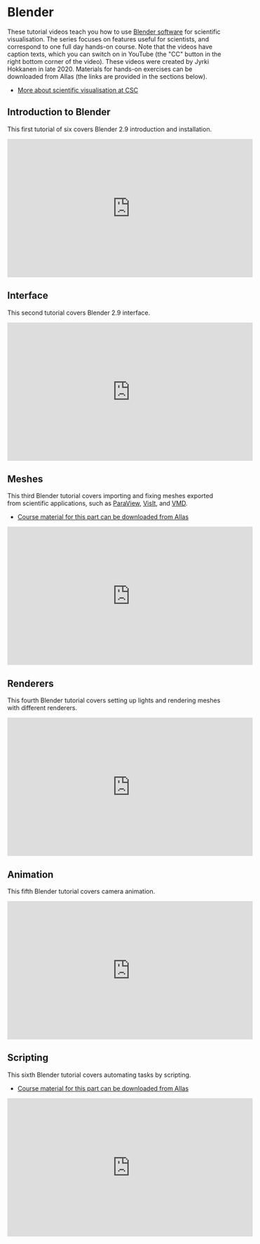 # Blender 

These tutorial videos teach you how to use [Blender software](https://www.blender.org/) for scientific visualisation. 
The series focuses on features useful for scientists, and correspond to one full day hands-on course.
Note that the videos have caption texts, which you can switch on in YouTube (the "CC" button in the right bottom corner of the video).
These videos were created by Jyrki Hokkanen in late 2020.
Materials for hands-on exercises can be downloaded from Allas (the links are provided in the sections below).

* [More about scientific visualisation at CSC](https://research.csc.fi/visualization)


## Introduction to Blender

This first tutorial of six covers Blender 2.9 introduction and installation. 

<iframe width="560" height="315" src="https://www.youtube.com/embed/vQBVt7GFbL0" frameborder="0" allow="accelerometer; autoplay; clipboard-write; encrypted-media; gyroscope; picture-in-picture" allowfullscreen></iframe>

## Interface

This second tutorial covers Blender 2.9 interface. 

<iframe width="560" height="315" src="https://www.youtube.com/embed/0Zof1mHSkNA" frameborder="0" allow="accelerometer; autoplay; clipboard-write; encrypted-media; gyroscope; picture-in-picture" allowfullscreen></iframe>

## Meshes

This third Blender tutorial covers importing and fixing meshes exported from scientific applications, such as [ParaView](../../apps/paraview.md),
 [VisIt](../../apps/visit.md), and [VMD](../../apps/vmd.md).
 
* [Course material for this part can be downloaded from Allas](https://a3s.fi/blendermaterials/Blender_tutorial_series_demo_files.zip)

<iframe width="560" height="315" src="https://www.youtube.com/embed/aGmGgZ9ORhU" frameborder="0" allow="accelerometer; autoplay; clipboard-write; encrypted-media; gyroscope; picture-in-picture" allowfullscreen></iframe>

## Renderers

This fourth Blender tutorial covers setting up lights and rendering meshes with different renderers. 

<iframe width="560" height="315" src="https://www.youtube.com/embed/BzvIeGTNLTs" frameborder="0" allow="accelerometer; autoplay; clipboard-write; encrypted-media; gyroscope; picture-in-picture" allowfullscreen></iframe>

## Animation

This fifth Blender tutorial covers camera animation. 

<iframe width="560" height="315" src="https://www.youtube.com/embed/LwWG1R7i9GI" frameborder="0" allow="accelerometer; autoplay; clipboard-write; encrypted-media; gyroscope; picture-in-picture" allowfullscreen></iframe>

##  Scripting 

This sixth Blender tutorial covers automating tasks by scripting. 

* [Course material for this part can be downloaded from Allas](https://a3s.fi/blendermaterials/Blender_tutorial_series_demo_files.zip)

<iframe width="560" height="315" src="https://www.youtube.com/embed/EHjhtq1ODk8" frameborder="0" allow="accelerometer; autoplay; clipboard-write; encrypted-media; gyroscope; picture-in-picture" allowfullscreen></iframe>
